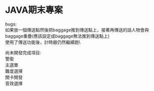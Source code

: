 # JAVA期末專案

bugs: \
如果放一個傳送點然後把baggage推到傳送點上，接著再傳送的話人物會與baggage重疊(應該設定成baggage無法推到傳送點上)\
使用了傳送功能後，計時器仍然繼續跑\

尚未開發完成項目:\
  警衛\
  主選單\
  難度選擇\
  關卡開發\
  音效選擇
